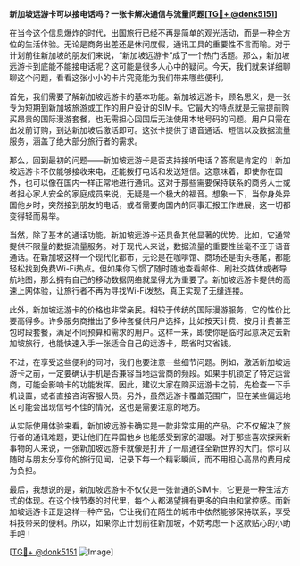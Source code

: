 **新加坡远游卡可以接电话吗？一张卡解决通信与流量问题[[TG💪+ @donk5151](https://t.me/s/donk5151)]**

在当今这个信息爆炸的时代，出国旅行已经不再是简单的观光活动，而是一种全方位的生活体验。无论是商务出差还是休闲度假，通讯工具的重要性不言而喻。对于计划前往新加坡的朋友们来说，“新加坡远游卡”成了一个热门话题。那么，新加坡远游卡到底能不能接电话呢？这可能是很多人心中的疑问。今天，我们就来详细聊聊这个问题，看看这张小小的卡片究竟能为我们带来哪些便利。

首先，我们需要了解新加坡远游卡的基本功能。新加坡远游卡，顾名思义，是一张专为短期到新加坡旅游或工作的用户设计的SIM卡。它最大的特点就是无需提前购买昂贵的国际漫游套餐，也无需担心回国后无法使用本地号码的问题。用户只需在出发前订购，到达新加坡后激活即可。这张卡提供了语音通话、短信以及数据流量服务，涵盖了绝大部分旅行者的需求。

那么，回到最初的问题——新加坡远游卡是否支持接听电话？答案是肯定的！新加坡远游卡不仅能够接收来电，还能拨打电话和发送短信。这意味着，即使你在国外，也可以像在国内一样正常地进行通讯。这对于那些需要保持联系的商务人士或者担心家人安全的家庭成员来说，无疑是一个极大的福音。想象一下，当你身处异国他乡时，突然接到朋友的电话，或者需要向国内的同事汇报工作进展，这一切都变得轻而易举。

当然，除了基本的通话功能，新加坡远游卡还具备其他显著的优势。比如，它通常提供不限量的数据流量服务。对于现代人来说，数据流量的重要性丝毫不亚于语音通话。在新加坡这样一个现代化都市，无论是在咖啡馆、商场还是街头巷尾，都能轻松找到免费Wi-Fi热点。但如果你习惯了随时随地查看邮件、刷社交媒体或者导航地图，那么拥有自己的移动数据网络就显得尤为重要了。新加坡远游卡提供的高速上网体验，让旅行者不再为寻找Wi-Fi发愁，真正实现了无缝连接。

此外，新加坡远游卡的价格也非常亲民。相较于传统的国际漫游服务，它的性价比要高得多。许多服务商推出了多种套餐供用户选择，比如按天计费、按月计费甚至包时段套餐，满足不同预算和需求的用户。这样一来，即使你是临时起意决定去新加坡旅行，也能快速入手一张适合自己的远游卡，既省时又省钱。

不过，在享受这些便利的同时，我们也要注意一些细节问题。例如，激活新加坡远游卡之前，一定要确认手机是否兼容当地运营商的频段。如果手机锁定了特定运营商，可能会影响卡的功能发挥。因此，建议大家在购买远游卡之前，先检查一下手机设置，或者直接咨询客服人员。另外，虽然远游卡覆盖范围广，但在某些偏远地区可能会出现信号不佳的情况，这也是需要注意的地方。

从实际使用体验来看，新加坡远游卡确实是一款非常实用的产品。它不仅解决了旅行者的通讯难题，更让他们在异国他乡也能感受到家的温暖。对于那些喜欢探索新事物的人来说，一张新加坡远游卡就像是打开了一扇通往全新世界的大门。你可以随时与朋友分享你的旅行见闻，记录下每一个精彩瞬间，而不用担心高昂的费用成为负担。

最后，我想说的是，新加坡远游卡不仅仅是一张普通的SIM卡，它更是一种生活方式的体现。在这个快节奏的时代里，每个人都渴望拥有更多的自由和掌控感。而新加坡远游卡正是这样一种产品，它让我们在陌生的城市中依然能够保持联系，享受科技带来的便利。所以，如果你正计划前往新加坡，不妨考虑一下这款贴心的小助手吧！

[[TG💪+ @donk5151](https://t.me/s/donk5151) ![Image](https://i.postimg.cc/rwNCRYN7/Snipaste-2025-04-30-17-27-05.png)]